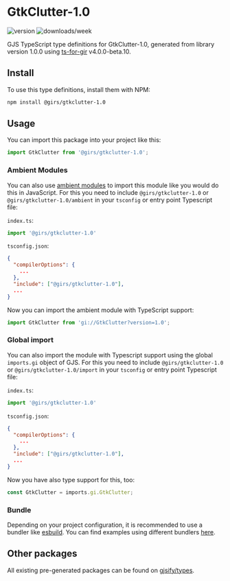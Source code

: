 
# GtkClutter-1.0

![version](https://img.shields.io/npm/v/@girs/gtkclutter-1.0)
![downloads/week](https://img.shields.io/npm/dw/@girs/gtkclutter-1.0)


GJS TypeScript type definitions for GtkClutter-1.0, generated from library version 1.0.0 using [ts-for-gir](https://github.com/gjsify/ts-for-gir) v4.0.0-beta.10.


## Install

To use this type definitions, install them with NPM:
```bash
npm install @girs/gtkclutter-1.0
```

## Usage

You can import this package into your project like this:
```ts
import GtkClutter from '@girs/gtkclutter-1.0';
```

### Ambient Modules

You can also use [ambient modules](https://github.com/gjsify/ts-for-gir/tree/main/packages/cli#ambient-modules) to import this module like you would do this in JavaScript.
For this you need to include `@girs/gtkclutter-1.0` or `@girs/gtkclutter-1.0/ambient` in your `tsconfig` or entry point Typescript file:

`index.ts`:
```ts
import '@girs/gtkclutter-1.0'
```

`tsconfig.json`:
```json
{
  "compilerOptions": {
    ...
  },
  "include": ["@girs/gtkclutter-1.0"],
  ...
}
```

Now you can import the ambient module with TypeScript support: 

```ts
import GtkClutter from 'gi://GtkClutter?version=1.0';
```

### Global import

You can also import the module with Typescript support using the global `imports.gi` object of GJS.
For this you need to include `@girs/gtkclutter-1.0` or `@girs/gtkclutter-1.0/import` in your `tsconfig` or entry point Typescript file:

`index.ts`:
```ts
import '@girs/gtkclutter-1.0'
```

`tsconfig.json`:
```json
{
  "compilerOptions": {
    ...
  },
  "include": ["@girs/gtkclutter-1.0"],
  ...
}
```

Now you have also type support for this, too:

```ts
const GtkClutter = imports.gi.GtkClutter;
```

### Bundle

Depending on your project configuration, it is recommended to use a bundler like [esbuild](https://esbuild.github.io/). You can find examples using different bundlers [here](https://github.com/gjsify/ts-for-gir/tree/main/examples).

## Other packages

All existing pre-generated packages can be found on [gjsify/types](https://github.com/gjsify/types).

